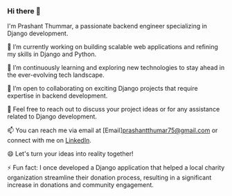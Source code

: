 ### Hi there 👋

I'm Prashant Thummar, a passionate backend engineer specializing in Django development. 

🔭 I’m currently working on building scalable web applications and refining my skills in Django and Python.

🌱 I’m continuously learning and exploring new technologies to stay ahead in the ever-evolving tech landscape.

👯 I’m open to collaborating on exciting Django projects that require expertise in backend development.

💬 Feel free to reach out to discuss your project ideas or for any assistance related to Django development.

📫 You can reach me via email at [Email]prashantthumar75@gmail.com or connect with me on [LinkedIn](www.linkedin.com/in/prashant-thumar).

😄 Let's turn your ideas into reality together!

⚡ Fun fact: I once developed a Django application that helped a local charity organization streamline their donation process, resulting in a significant increase in donations and community engagement.

